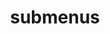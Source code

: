 ---
layout: page
title: submenus
nav: false
dropdown: true
children: 
    - title: publications
      permalink: /publications/
    - title: divider
    - title: puzzles
      permalink: /puzzles/
---